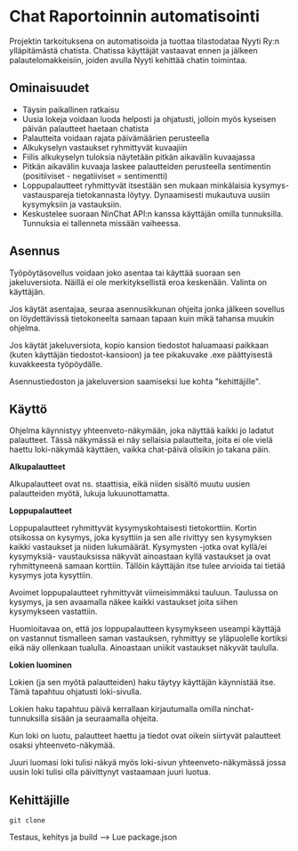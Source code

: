 
# Chat Raportoinnin automatisointi

Projektin tarkoituksena on automatisoida ja tuottaa tilastodataa Nyyti Ry:n ylläpitämästä chatista. 
Chatissa käyttäjät vastaavat ennen ja jälkeen palautelomakkeisiin, joiden avulla Nyyti kehittää chatin toimintaa.



## Ominaisuudet

- Täysin paikallinen ratkaisu
- Uusia lokeja voidaan luoda helposti ja ohjatusti, jolloin myös kyseisen päivän palautteet haetaan chatista
- Palautteita voidaan rajata päivämäärien perusteella
- Alkukyselyn vastaukset ryhmittyvät kuvaajiin
- Fiilis alkukyselyn tuloksia näytetään pitkän aikavälin kuvaajassa
- Pitkän aikavälin kuvaaja laskee palautteiden perusteella sentimentin (positiiviset - negatiiviset = sentimentti)
- Loppupalautteet ryhmittyvät itsestään sen mukaan minkälaisia kysymys-vastauspareja tietokannasta löytyy. Dynaamisesti mukautuva uusiin kysymyksiin ja vastauksiin. 
- Keskustelee suoraan NinChat API:n kanssa käyttäjän omilla tunnuksilla. Tunnuksia ei tallenneta missään vaiheessa. 


## Asennus

Työpöytäsovellus voidaan joko asentaa tai käyttää suoraan sen jakeluversiota. Näillä ei ole merkityksellistä eroa keskenään. Valinta on käyttäjän. 

Jos käytät asentajaa, seuraa asennusikkunan ohjeita jonka jälkeen sovellus on löydettävissä tietokoneelta samaan tapaan kuin mikä tahansa muukin ohjelma. 

Jos käytät jakeluversiota, kopio kansion tiedostot haluamaasi paikkaan (kuten käyttäjän tiedostot-kansioon) ja tee pikakuvake .exe päättyisestä kuvakkeesta työpöydälle. 


Asennustiedoston ja jakeluversion saamiseksi lue kohta "kehittäjille". 
## Käyttö

Ohjelma käynnistyy yhteenveto-näkymään, joka näyttää kaikki jo ladatut palautteet. Tässä näkymässä ei näy sellaisia palautteita, joita ei ole vielä haettu loki-näkymää käyttäen, vaikka chat-päivä olisikin jo takana päin. 

**Alkupalautteet** 

Alkupalautteet ovat ns. staattisia, eikä niiden sisältö muutu uusien palautteiden myötä, lukuja lukuunottamatta.

**Loppupalautteet**

Loppupalautteet ryhmittyvät kysymyskohtaisesti tietokorttiin. Kortin otsikossa on kysymys, joka kysyttiin ja sen alle rivittyy sen kysymyksen kaikki vastaukset ja niiden lukumäärät. Kysymysten -jotka ovat kyllä/ei kysymyksiä- vaustauksissa näkyvät ainoastaan kyllä vastaukset ja ovat ryhmittyneenä samaan korttiin. Tällöin käyttäjän itse tulee arvioida tai tietää kysymys jota kysyttiin.

Avoimet loppupalautteet ryhmittyvät viimeisimmäksi tauluun. Taulussa on kysymys, ja sen avaamalla näkee kaikki vastaukset joita siihen kysymykseen vastattiin. 

Huomioitavaa on, että jos loppupalautteen kysymykseen useampi käyttäjä on vastannut tismalleen saman vastauksen, ryhmittyy se yläpuolelle kortiksi eikä näy ollenkaan tualulla. Ainoastaan uniikit vastaukset näkyvät taululla. 

**Lokien luominen**

Lokien (ja sen myötä palautteiden) haku täytyy käyttäjän käynnistää itse. Tämä tapahtuu ohjatusti loki-sivulla. 

Lokien haku tapahtuu päivä kerrallaan kirjautumalla omilla ninchat-tunnuksilla sisään ja seuraamalla ohjeita. 

Kun loki on luotu, palautteet haettu ja tiedot ovat oikein siirtyvät palautteet osaksi yhteenveto-näkymää.

Juuri luomasi loki tulisi näkyä myös loki-sivun yhteenveto-näkymässä jossa uusin loki tulisi olla päivittynyt vastaamaan juuri luotua. 
## Kehittäjille

`git clone`

Testaus, kehitys ja build --> Lue package.json

